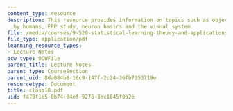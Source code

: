 ```yaml
---
content_type: resource
description: This resource provides information on topics such as object recognition
  by humans, ERP study, neuron basics and the visual system.
file: /media/courses/9-520-statistical-learning-theory-and-applications-spring-2006/fa78f1e50b7404ef92768ec1845f0a2e_class18.pdf
file_type: application/pdf
learning_resource_types:
- Lecture Notes
ocw_type: OCWFile
parent_title: Lecture Notes
parent_type: CourseSection
parent_uid: 8da084b8-16c9-147f-2c24-36fb7353719e
resourcetype: Document
title: class18.pdf
uid: fa78f1e5-0b74-04ef-9276-8ec1845f0a2e
---
```

